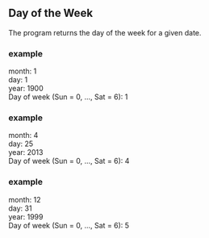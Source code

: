 Day of the Week
---------------

The program returns the day of the week for a given date.

### example ###
month: 1  
day: 1  
year: 1900  
Day of week (Sun = 0, ..., Sat = 6): 1

### example ###
month: 4  
day: 25  
year: 2013  
Day of week (Sun = 0, ..., Sat = 6): 4

### example ###
month: 12  
day: 31  
year: 1999  
Day of week (Sun = 0, ..., Sat = 6): 5
